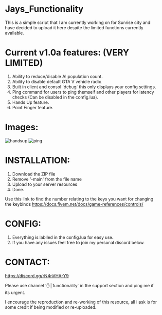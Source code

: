 # Jays_Functionality
This is a simple script that I am currently working on for Sunrise city and have decided to upload it here despite the limited functions currently available. 


# Current v1.0a features: (VERY LIMITED)

  1. Ability to reduce/disable AI population count.
  2. Ability to disable default GTA V vehicle radio.
  3. Built in client and consol 'debug' this only displays your config settings.
  4. Ping command for users to ping themself and other players for latency checks (Can be disabled in the config.lua).
  5. Hands Up feature.
  6. Point Finger feature.

# Images:
![handsup](https://user-images.githubusercontent.com/83920038/145662885-1383fa3e-f53b-407d-8a79-6f4d2ca1e568.png)
![ping](https://user-images.githubusercontent.com/83920038/145662886-982a4551-1a9b-47de-ad8a-37a3f3095f4e.png)

# INSTALLATION:

  1. Download the ZIP file
  2. Remove '-main' from the file name
  3. Upload to your server resources
  4. Done.

Use this link to find the number relating to the keys you want for changing the keybinds https://docs.fivem.net/docs/game-references/controls/

# CONFIG:

  1. Everything is lablled in the config.lua for easy use.
  2. If you have any issues feel free to join my personal discord below.

# CONTACT:

  https://discord.gg/rN4nVHArY9
  
  Please use channel '✋│functionality' in the support section and ping me if its urgent.
 
 
I encourage the reproduction and re-working of this resource, all i ask is for some credit if being modified or re-uploaded.
